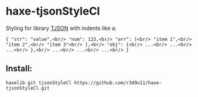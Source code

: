 haxe-tjsonStyleCl
=========================

Styling for library [TJSON](https://github.com/martamius/TJSON) with indents like a:<br/>

`{
	"str": "value",<br/>
	"num": 123,<br/>
	"arr": [<br/>
		"item 1",<br/>
		"item 2",<br/>
		"item 3"<br/>
	],<br/>
	"obj": {<br/>
		...<br/>
		...<br/>
		...<br/>
	},<br/>
	...<br/>
	...<br/>
	...<br/>
}`

## Install:
`haxelib git tjsonStyleCl https://github.com/r3d9u11/haxe-tjsonStyleCl.git`
